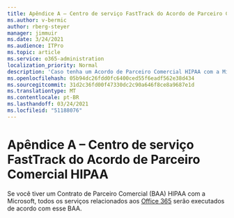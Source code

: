 ```yaml
---
title: Apêndice A – Centro de serviço FastTrack do Acordo de Parceiro Comercial HIPAA
ms.author: v-bermic
author: rberg-steyer
manager: jimmuir
ms.date: 3/24/2021
ms.audience: ITPro
ms.topic: article
ms.service: o365-administration
localization_priority: Normal
description: 'Caso tenha um Acordo de Parceiro Comercial HIPAA com a Microsoft para os serviços do FastTrack, todos os serviços relacionados no Benefícios do Centro FastTrack para Office 365 estarão incluídos neste Acordo, com exceção de:'
ms.openlocfilehash: 05b94dc26fdd0fc6400ced55f6eadf562e38d434
ms.sourcegitcommit: 31d2c36fd00f47330dc2c90a646f8ce8a9687e1d
ms.translationtype: MT
ms.contentlocale: pt-BR
ms.lasthandoff: 03/24/2021
ms.locfileid: "51188076"
---
```

# <a name="appendix-a---fasttrack-center-hipaa-business-associate-agreement"></a>Apêndice A – Centro de serviço FastTrack do Acordo de Parceiro Comercial HIPAA

Se você tiver um Contrato de Parceiro Comercial (BAA) HIPAA com a Microsoft, todos os serviços relacionados aos [Office 365](products-and-capabilities.md#office-365) serão executados de acordo com esse BAA.


